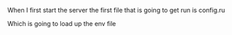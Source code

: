 When I first start the server the first file that is going to get run is config.ru

Which is going to load up the env file
